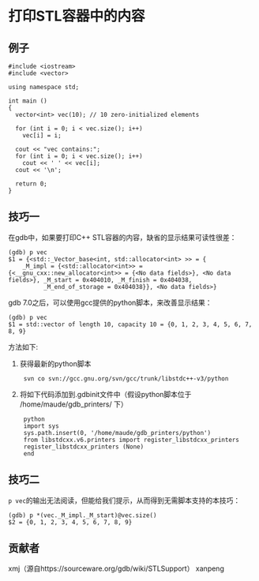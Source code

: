 # 打印STL容器中的内容 

## 例子

	#include <iostream>
	#include <vector>
	
	using namespace std;
	
	int main ()
	{
	  vector<int> vec(10); // 10 zero-initialized elements
	
	  for (int i = 0; i < vec.size(); i++)
	    vec[i] = i;
	
	  cout << "vec contains:";
	  for (int i = 0; i < vec.size(); i++)
	    cout << ' ' << vec[i];
	  cout << '\n';
	
	  return 0;
	}

## 技巧一

在gdb中，如果要打印C++ STL容器的内容，缺省的显示结果可读性很差：

	(gdb) p vec
	$1 = {<std::_Vector_base<int, std::allocator<int> >> = {
	    _M_impl = {<std::allocator<int>> = {<__gnu_cxx::new_allocator<int>> = {<No data fields>}, <No data fields>}, _M_start = 0x404010, _M_finish = 0x404038, 
              _M_end_of_storage = 0x404038}}, <No data fields>}

gdb 7.0之后，可以使用gcc提供的python脚本，来改善显示结果：

	(gdb) p vec
	$1 = std::vector of length 10, capacity 10 = {0, 1, 2, 3, 4, 5, 6, 7, 8, 9}

方法如下:

1. 获得最新的python脚本

		svn co svn://gcc.gnu.org/svn/gcc/trunk/libstdc++-v3/python

2. 将如下代码添加到.gdbinit文件中（假设python脚本位于 /home/maude/gdb_printers/ 下）

		python
		import sys
		sys.path.insert(0, '/home/maude/gdb_printers/python')
		from libstdcxx.v6.printers import register_libstdcxx_printers
		register_libstdcxx_printers (None)
		end

## 技巧二

`p vec`的输出无法阅读，但能给我们提示，从而得到无需脚本支持的本技巧：

	(gdb) p *(vec._M_impl._M_start)@vec.size()
	$2 = {0, 1, 2, 3, 4, 5, 6, 7, 8, 9}

## 贡献者

xmj（源自https://sourceware.org/gdb/wiki/STLSupport）
xanpeng


